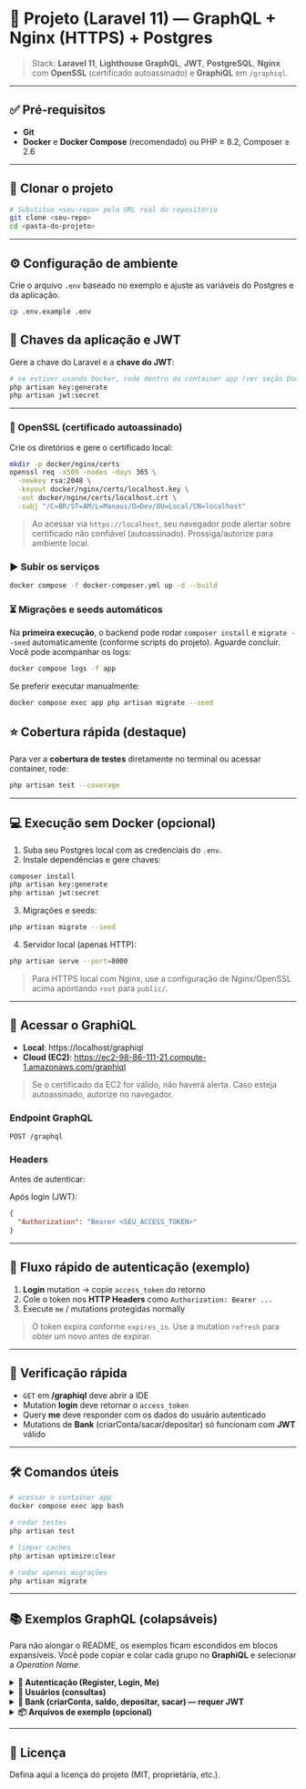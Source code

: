 # 🧰 Projeto (Laravel 11) — GraphQL + Nginx (HTTPS) + Postgres

> Stack: **Laravel 11**, **Lighthouse GraphQL**, **JWT**, **PostgreSQL**, **Nginx** com **OpenSSL** (certificado autoassinado) e **GraphiQL** em `/graphiql`.

---

## ✅ Pré‑requisitos
- **Git**
- **Docker** e **Docker Compose** (recomendado) ou PHP ≥ 8.2, Composer ≥ 2.6

---

## 🚀 Clonar o projeto
```bash
# Substitua <seu-repo> pelo URL real do repositório
git clone <seu-repo>
cd <pasta-do-projeto>
```

---

## ⚙️ Configuração de ambiente
Crie o arquivo `.env` baseado no exemplo e ajuste as variáveis do Postgres e da aplicação.

```bash
cp .env.example .env
```

## 🔐 Chaves da aplicação e JWT
Gere a chave do Laravel e a **chave do JWT**:

```bash
# se estiver usando Docker, rode dentro do container app (ver seção Docker)
php artisan key:generate
php artisan jwt:secret
```

---


### 🔏 OpenSSL (certificado autoassinado)
Crie os diretórios e gere o certificado local:
```bash
mkdir -p docker/nginx/certs
openssl req -x509 -nodes -days 365 \
  -newkey rsa:2048 \
  -keyout docker/nginx/certs/localhost.key \
  -out docker/nginx/certs/localhost.crt \
  -subj "/C=BR/ST=AM/L=Manaus/O=Dev/OU=Local/CN=localhost"
```
> Ao acessar via `https://localhost`, seu navegador pode alertar sobre certificado não confiável (autoassinado). Prossiga/autorize para ambiente local.

### ▶️ Subir os serviços
```bash
docker compose -f docker-composer.yml up -d --build
```

### ⏳ Migrações e seeds automáticos
Na **primeira execução**, o backend pode rodar `composer install` e `migrate --seed` automaticamente (conforme scripts do projeto). Aguarde concluir. Você pode acompanhar os logs:
```bash
docker compose logs -f app
```

Se preferir executar manualmente:
```bash
docker compose exec app php artisan migrate --seed
```

## ⭐ Cobertura rápida (destaque)
Para ver a **cobertura de testes** diretamente no terminal ou acessar container, rode:
```bash
php artisan test --coverage
```

---

## 💻 Execução sem Docker (opcional)
1) Suba seu Postgres local com as credenciais do `.env`.
2) Instale dependências e gere chaves:
```bash
composer install
php artisan key:generate
php artisan jwt:secret
```
3) Migrações e seeds:
```bash
php artisan migrate --seed
```
4) Servidor local (apenas HTTP):
```bash
php artisan serve --port=8000
```
> Para HTTPS local com Nginx, use a configuração de Nginx/OpenSSL acima apontando `root` para `public/`.

---

## 🎯 Acessar o GraphiQL
- **Local**: https://localhost/graphiql
- **Cloud (EC2)**: https://ec2-98-86-111-21.compute-1.amazonaws.com/graphiql

> Se o certificado da EC2 for válido, não haverá alerta. Caso esteja autoassinado, autorize no navegador.

### Endpoint GraphQL
```
POST /graphql
```

### Headers
Antes de autenticar:

Após login (JWT):
```json
{
  "Authorization": "Bearer <SEU_ACCESS_TOKEN>"
}
```

---

## 🔑 Fluxo rápido de autenticação (exemplo)
1) **Login** mutation → copie `access_token` do retorno
2) Cole o token nos **HTTP Headers** como `Authorization: Bearer ...`
3) Execute `me` / mutations protegidas normally

> O token expira conforme `expires_in`. Use a mutation `refresh` para obter um novo antes de expirar.

---

## 🧪 Verificação rápida
- `GET` em **/graphiql** deve abrir a IDE
- Mutation **login** deve retornar o `access_token`
- Query **me** deve responder com os dados do usuário autenticado
- Mutations de **Bank** (criarConta/sacar/depositar) só funcionam com **JWT** válido

---

## 🛠️ Comandos úteis
```bash
# acessar o container app
docker compose exec app bash

# rodar testes
php artisan test

# limpar caches
php artisan optimize:clear

# rodar apenas migrações
php artisan migrate
```

---

## 📚 Exemplos GraphQL (colapsáveis)
Para não alongar o README, os exemplos ficam escondidos em blocos expansíveis. Você pode copiar e colar cada grupo no **GraphiQL** e selecionar a *Operation Name*.

<details>
<summary><strong>🔐 Autenticação (Register, Login, Me)</strong></summary>

```graphql
mutation Register($inputRegis: RegisterInput!) {
  register(input: $inputRegis) {
    access_token
    token_type
    expires_in
    user { id name email }
  }
}

mutation Login($input: LoginInput!) {
  login(input: $input) {
    access_token
    token_type
    expires_in
    user { id name email }
  }
}

query Me {
  me {
    id
    name
    email
    created_at
    updated_at
  }
}
```

**Variables (GraphiQL → Query Variables)**
```json
{
  "inputRegis": {
    "name": "darlan",
    "email": "teste@teste.com",
    "password": "123456",
    "confirm_password": "123456"
  },
  "input": {
    "email": "teste@teste.com",
    "password": "123456"
  }
}
```
</details>

<details>
<summary><strong>👤 Usuários (consultas)</strong></summary>

```graphql
query GetUserByIdOrId($id: ID) {
  user(id: $id) {
    id
    name
    email
    created_at
  }
}

query GetUserByIdOrEmail($email: String) {
  user(email: $email) {
    id
    name
    email
    created_at
  }
}

query ListUsers($name: String) {
  users(name: $name) {
    data {
      id
      name
      email
    }
    paginatorInfo {
      currentPage
      lastPage
      total
    }
  }
}
```

**Variables — exemplos**
```json
// GetUserByIdOrId
{ "id": "1" }
```
```json
// GetUserByIdOrEmail
{ "email": "teste@teste.com" }
```
```json
// ListUsers (LIKE)
{ "name": "%da%" }
```
</details>

<details>
<summary><strong>🏦 Bank (criarConta, saldo, depositar, sacar) — requer JWT</strong></summary>

```graphql
mutation CriarConta($conta: Int!, $saldoInicial: Float, $user_id: ID) {
  criarConta(conta: $conta, saldoInicial: $saldoInicial, user_id: $user_id) {
    conta
    saldo
  }
}

query Saldo($conta: Int!) {
  saldo(conta: $conta)
}

mutation Depositar($conta: Int!, $valor: Float!) {
  depositar(conta: $conta, valor: $valor) {
    conta
    saldo
  }
}

mutation Sacar($conta: Int!, $valor: Float!) {
  sacar(conta: $conta, valor: $valor) {
    conta
    saldo
  }
}
```

**Variables (exemplo)**
```json
{
  "conta": 1001,
  "saldoInicial": 50.0,
  "user_id": "1",
  "valor": 90
}
```

> Lembre-se de colocar o header **Authorization: Bearer &lt;TOKEN&gt;** nas operações protegidas.
</details>

<details>
<summary><strong>📦 Arquivos de exemplo (opcional)</strong></summary>
Crie uma pasta `docs/graphql/` com os arquivos:

- `auth.graphql` → Register, Login, Me + `auth.variables.json`
- `users.graphql` → GetUserByIdOrId, GetUserByIdOrEmail, ListUsers + `users.variables.json`
- `bank.graphql` → CriarConta, Saldo, Depositar, Sacar + `bank.variables.json`

Assim você pode arrastar o conteúdo para o GraphiQL conforme necessário, sem poluir o README.
</details>

---

## 📜 Licença
Defina aqui a licença do projeto (MIT, proprietária, etc.).

